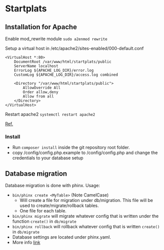 # Startplats

## Installation for Apache
Enable mod_rewrite module `sudo a2enmod rewrite`

Setup a virtual host in /etc/apache2/sites-enabled/000-default.conf
```
<VirtualHost *:80>
	DocumentRoot /var/www/html/startplats/public
	ServerName localhost
	ErrorLog ${APACHE_LOG_DIR}/error.log
	CustomLog ${APACHE_LOG_DIR}/access.log combined

	<Directory "/var/www/html/startplats/public">
		AllowOverride All
        Order allow,deny
        Allow from all
    </Directory>
</VirtualHost>
```

Restart apache2 `systemctl restart apache2`

[Ref.](http://docs.slimframework.com/routing/rewrite/)
### Install
* Run `composer install` inside the git repository root folder.
* copy /config/config.php.example to /config/config.php and change the credentials to your database setup

## Database migration
Database migration is done with phinx. Usage:
* `bin/phinx create <MyTable>` (Note CamelCase)
  * Will create a file for migration under db/migration. This file will be used to create/migrate/rollback tables.
  * One file for each table.
* `bin/phinx migrate` will migrate whatever config that is written under the function `create()` in `db/migrate`
* `bin/phinx rollback` will rollback whatever config that is written `create()` in `db/migrate`
* Database settings are located under phinx.yaml.
* More info [link](http://docs.phinx.org/en/latest/intro.html)
